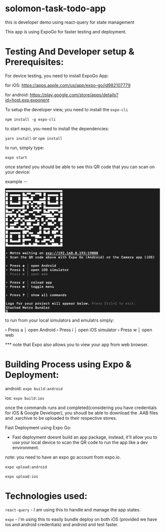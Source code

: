 # solomon-task-todo-app
 this is developer demo using react-query for state management


This app is using ExpoGo for faster testing and deployment.





# Testing And Developer setup & Prerequisites:

For device testing, you need to install ExpoGo App:

for iOS: https://apps.apple.com/us/app/expo-go/id982107779

for android: https://play.google.com/store/apps/details?id=host.exp.exponent

To setup the developer view, you need to install the `expo-cli`

`npm install -g expo-cli`

to start expo, you need to install the dependencies:

`yarn install` or `npm install`

to run, simply type:

`expo start`

once started you should be able to see this QR code that you can scan on your device:

example --

![Alt text](docs/image.png)


to run from your local simulators and emulatrs simply:

› Press a │ open Android
› Press i │ open iOS simulator
› Press w │ open web



*** note that Expo also allows you to view your app from web browser.



# Building Process using Expo & Deployment:

android:
`expo build:android`

ios:
`expo build:ios`


once the commands runs and completed(considering you have credentials for iOS & Google Developer), you shoudl be able to download the .AAB files and .xarchive to be uploaded to their respective stores.

Fast Deployment using Expo Go:
- Fast deployment doesnt build an app package, instead, it'll allow you to use your local device to scan the QR code to run the app like a dev environment.


note: you need to have an expo go account from expo.io. 

`expo upload:android`

`expo upload:ios`

# Technologies used:

`react-query` - I am using this to handle and manage the app states.

`expo` - i'm using this to easily bundle deploy on both iOS (provided we have ios and android credentials) and android and test faster.


